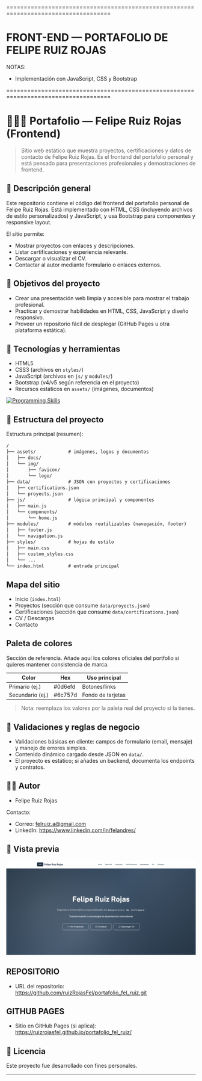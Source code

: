 
====================================================================================
# FRONT-END — PORTAFOLIO DE FELIPE RUIZ ROJAS

NOTAS:
- Implementación con JavaScript, CSS y Bootstrap

====================================================================================

# 🙎🏻‍♂️ Portafolio — Felipe Ruiz Rojas (Frontend)

> Sitio web estático que muestra proyectos, certificaciones y datos de contacto de Felipe Ruiz Rojas. Es el frontend del portafolio personal y está pensado para presentaciones profesionales y demostraciones de frontend.

## 📝 Descripción general
Este repositorio contiene el código del frontend del portafolio personal de Felipe Ruiz Rojas. Está implementado con HTML, CSS (incluyendo archivos de estilo personalizados) y JavaScript, y usa Bootstrap para componentes y responsive layout.

El sitio permite:
- Mostrar proyectos con enlaces y descripciones.
- Listar certificaciones y experiencia relevante.
- Descargar o visualizar el CV.
- Contactar al autor mediante formulario o enlaces externos.

## 🎯 Objetivos del proyecto
- Crear una presentación web limpia y accesible para mostrar el trabajo profesional.
- Practicar y demostrar habilidades en HTML, CSS, JavaScript y diseño responsivo.
- Proveer un repositorio fácil de desplegar (GitHub Pages u otra plataforma estática).

## 🧱 Tecnologías y herramientas
- HTML5
- CSS3 (archivos en `styles/`)
- JavaScript (archivos en `js/` y `modules/`)
- Bootstrap (v4/v5 según referencia en el proyecto)
- Recursos estáticos en `assets/` (imágenes, documentos)

[![Programming Skills](https://skillicons.dev/icons?i=html,css,bootstrap,javascript)](https://skillicons.dev)

## 📂 Estructura del proyecto
Estructura principal (resumen):

```text
/
├── assets/            # imágenes, logos y documentos
│   ├── docs/
│   └── img/
│       ├── favicon/
│       └── logo/
├── data/              # JSON con proyectos y certificaciones
│   ├── certifications.json
│   └── proyects.json
├── js/                # lógica principal y componentes
│   ├── main.js
│   └── components/
│       └── home.js
├── modules/           # módulos reutilizables (navegación, footer)
│   ├── footer.js
│   └── navigation.js
├── styles/            # hojas de estilo
│   ├── main.css
│   ├── custom_styles.css
│   └── ...
└── index.html         # entrada principal
```

## Mapa del sitio
- Inicio (`index.html`)
- Proyectos (sección que consume `data/proyects.json`)
- Certificaciones (sección que consume `data/certifications.json`)
- CV / Descargas
- Contacto

## Paleta de colores
Sección de referencia. Añade aquí los colores oficiales del portfolio si quieres mantener consistencia de marca.

| Color             | Hex       | Uso principal |
|-------------------|-----------|---------------|
| Primario (ej.)    | #0d6efd   | Botones/links |
| Secundario (ej.)  | #6c757d   | Fondo de tarjetas |

> Nota: reemplaza los valores por la paleta real del proyecto si la tienes.

## 🧠 Validaciones y reglas de negocio
- Validaciones básicas en cliente: campos de formulario (email, mensaje) y manejo de errores simples.
- Contenido dinámico cargado desde JSON en `data/`.
- El proyecto es estático; si añades un backend, documenta los endpoints y contratos.

## 👨‍💻 Autor
- Felipe Ruiz Rojas

Contacto:
- Correo: felruiz.a@gmail.com
- LinkedIn: https://www.linkedin.com/in/felandres/

## 📸 Vista previa
![Vista previa del portafolio](assets/img/Screenshot.png)

## REPOSITORIO
- URL del repositorio: https://github.com/ruizRojasFel/portafolio_fel_ruiz.git

## GITHUB PAGES
- Sitio en GitHub Pages (si aplica): https://ruizrojasfel.github.io/portafolio_fel_ruiz/

## 📜 Licencia
Este proyecto fue desarrollado con fines personales.

************************************************************************************